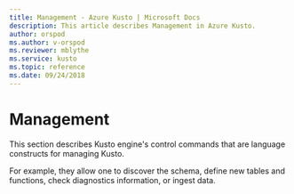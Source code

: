 ```yaml
---
title: Management - Azure Kusto | Microsoft Docs
description: This article describes Management in Azure Kusto.
author: orspod
ms.author: v-orspod
ms.reviewer: mblythe
ms.service: kusto
ms.topic: reference
ms.date: 09/24/2018
---
```

# Management

This section describes Kusto engine's control commands that are language constructs for managing Kusto. 

For example, they allow one to discover the schema, define new tables and functions, check diagnostics information, or ingest data.